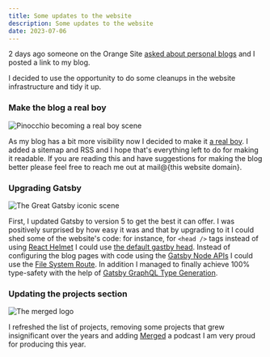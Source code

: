 ```yaml
---
title: Some updates to the website
description: Some updates to the website
date: 2023-07-06
---
```


2 days ago someone on the Orange Site [asked about personal blogs](https://news.ycombinator.com/item?id=36575081) and I posted a link to my blog.

I decided to use the opportunity to do some cleanups in the website infrastructure and tidy it up.

### Make the blog a real boy

![Pinocchio becoming a real boy scene](https://media.giphy.com/media/MMs7t96FGzLAA/giphy.gif)

As my blog has a bit more visibility now I decided to make it [a real boy](https://www.youtube.com/watch?v=cBTwgUwf76A). I added a sitemap and RSS and I hope that's everything left to do for making it readable. If you are reading this and have suggestions for making the blog better please feel free to reach me out at mail@{this website domain}.

### Upgrading Gatsby

![The Great Gatsby iconic scene](https://media.giphy.com/media/u4CY9BW4umAfu/giphy.gif)

First, I updated Gatsby to version 5 to get the best it can offer. I was positively surprised by how easy it was and that by upgrading to it I could shed some of the website's code: for instance, for `<head />` tags instead of using [React Helmet](https://www.npmjs.com/package/react-helmet) I could use [the default gastby head](https://www.gatsbyjs.com/docs/reference/built-in-components/gatsby-head/). Instead of configuring the blog pages with code using the [Gatsby Node APIs](https://www.gatsbyjs.com/docs/reference/config-files/gatsby-node/) I could use the [File System Route](https://www.gatsbyjs.com/docs/reference/routing/file-system-route-api/). In addition I managed to finally achieve 100% type-safety with the help of [Gatsby GraphQL Type Generation](https://www.gatsbyjs.com/blog/how-to-use-gatsby-graphql-type-generation/).

### Updating the projects section

![The merged logo](/assets/ab67656300005f1fa533e4d7effc30b107c94955.jpeg)

I refreshed the list of projects, removing some projects that grew insignificant over the years and adding [Merged](https://open.spotify.com/show/3xfebRSm5VW6EHj0b99WVW) a podcast I am very proud for producing this year.
